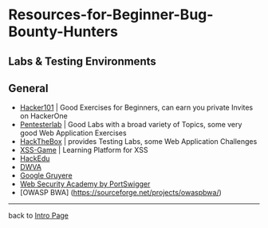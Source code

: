 # Resources-for-Beginner-Bug-Bounty-Hunters

## Labs & Testing Environments

## General
- [Hacker101](https://www.hacker101.com/) | Good Exercises for Beginners, can earn you private Invites on HackerOne
- [Pentesterlab](https://pentesterlab.com) | Good Labs with a broad variety of Topics, some very good Web Application Exercises
- [HackTheBox](https://www.hackthebox.eu/) | provides Testing Labs, some Web Application Challenges
- [XSS-Game](https://xss-game.appspot.com/) | Learning Platform for XSS
- [HackEdu](https://hackedu.io)
- [DWVA](http://www.dvwa.co.uk)
- [Google Gruyere](https://google-gruyere.appspot.com/)
- [Web Security Academy by PortSwigger](https://portswigger.net/web-security)
- [OWASP BWA] (https://sourceforge.net/projects/owaspbwa/)

---
back to [Intro Page](/README.md)
